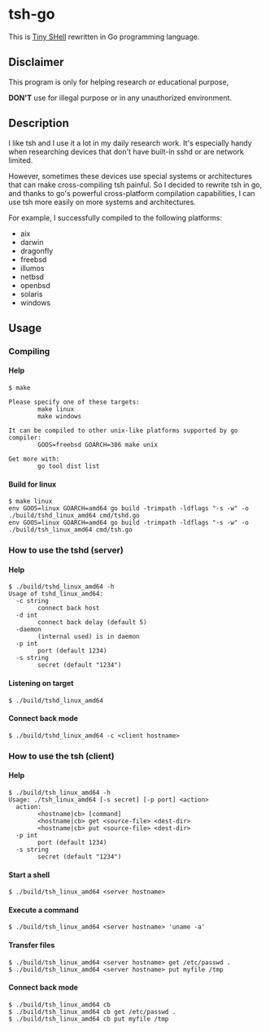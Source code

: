 # tsh-go

This is [Tiny SHell](https://github.com/creaktive/tsh) rewritten in Go programming language.

## Disclaimer

This program is only for helping research or educational purpose,

**DON'T** use for illegal purpose or in any unauthorized environment.

## Description

I like tsh and I use it a lot in my daily research work. It's especially handy when researching devices that don't have built-in sshd or are network limited.

However, sometimes these devices use special systems or architectures that can make cross-compiling tsh painful. So I decided to rewrite tsh in go, and thanks to go's powerful cross-platform compilation capabilities, I can use tsh more easily on more systems and architectures.

For example, I successfully compiled to the following platforms:
- aix
- darwin
- dragonfly
- freebsd
- illumos
- netbsd
- openbsd
- solaris
- windows

## Usage

### Compiling

#### Help
```
$ make

Please specify one of these targets:
        make linux
        make windows

It can be compiled to other unix-like platforms supported by go compiler:
        GOOS=freebsd GOARCH=386 make unix

Get more with:
        go tool dist list
```

#### Build for linux

```
$ make linux
env GOOS=linux GOARCH=amd64 go build -trimpath -ldflags "-s -w" -o ./build/tshd_linux_amd64 cmd/tshd.go
env GOOS=linux GOARCH=amd64 go build -trimpath -ldflags "-s -w" -o ./build/tsh_linux_amd64 cmd/tsh.go
```

### How to use the tshd (server)

#### Help

```
$ ./build/tshd_linux_amd64 -h
Usage of tshd_linux_amd64:
  -c string
        connect back host
  -d int
        connect back delay (default 5)
  -daemon
        (internal used) is in daemon
  -p int
        port (default 1234)
  -s string
        secret (default "1234")
```

#### Listening on target

```
$ ./build/tshd_linux_amd64
```

#### Connect back mode

```
$ ./build/tshd_linux_amd64 -c <client hostname>
```

### How to use the tsh (client)

#### Help

```
$ ./build/tsh_linux_amd64 -h
Usage: ./tsh_linux_amd64 [-s secret] [-p port] <action>
  action:
        <hostname|cb> [command]
        <hostname|cb> get <source-file> <dest-dir>
        <hostname|cb> put <source-file> <dest-dir>
  -p int
        port (default 1234)
  -s string
        secret (default "1234")
```

#### Start a shell

```
$ ./build/tsh_linux_amd64 <server hostname>
```

#### Execute a command

```
$ ./build/tsh_linux_amd64 <server hostname> 'uname -a'
```

#### Transfer files

```
$ ./build/tsh_linux_amd64 <server hostname> get /etc/passwd .
$ ./build/tsh_linux_amd64 <server hostname> put myfile /tmp
```

#### Connect back mode

```
$ ./build/tsh_linux_amd64 cb
$ ./build/tsh_linux_amd64 cb get /etc/passwd .
$ ./build/tsh_linux_amd64 cb put myfile /tmp
```
